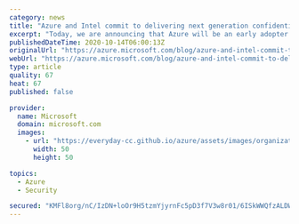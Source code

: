 ```yaml
---
category: news
title: "Azure and Intel commit to delivering next generation confidential computing"
excerpt: "Today, we are announcing that Azure will be an early adopter of the 3rd generation Intel® Xeon® Platform, code named Ice Lake, which includes full memory encryption and accelerated cryptographic performance for confidential computing with Intel Software Guard Extensions (SGX). When available next year,"
publishedDateTime: 2020-10-14T06:00:13Z
originalUrl: "https://azure.microsoft.com/blog/azure-and-intel-commit-to-delivering-next-generation-confidential-computing/"
webUrl: "https://azure.microsoft.com/blog/azure-and-intel-commit-to-delivering-next-generation-confidential-computing/"
type: article
quality: 67
heat: 67
published: false

provider:
  name: Microsoft
  domain: microsoft.com
  images:
    - url: "https://everyday-cc.github.io/azure/assets/images/organizations/microsoft.com-50x50.jpg"
      width: 50
      height: 50

topics:
  - Azure
  - Security

secured: "KMFl8org/nC/IzDN+loOr9H5tzmYjyrnFc5pD3f7V3w8r01/6ISkWWQfzALDW8mUz8/j0BUuPa13aiEUlt6olhdwh/GwMEzE10XnGF52CjFNL1Vsfp3QB9LM4f9VAizjUnQ+lKWKdgDuKxO38mJkkJsb4iZWveiA/qZUvttqn7077dQVabKemfTI80ahmgmMUrEWiCQDFECZnbiTnS9l+L2DEnGRWVCu6KrPaqRtXQ6ToprRFeDqgo1KqFhXlRKZBSm0b3rweILI9k+35kGLT3BIxN17k2bJf3Kg+DBKO2OsEiarG3uki2S814KwGmummU2DpxaAHF7iwVlTGfviQ+/vWVSfFPO/MHxR3O5uqPY=;AMJqcd29wpYSzMwF2oxNmA=="
---
```


